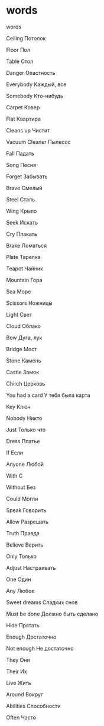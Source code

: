 # words
words

Ceiling Потолок

Floor Пол

Table Стол

Danger Опастность

Everybody Каждый, все

Somebody Кто-нибудь

Carpet Ковер

Flat Квартира

Cleans up Чистит

Vacuum Cleaner Пылесос

Fall Падать

Song Песня

Forget Забывать

Brave Смелый

Steel Сталь

Wing Крыло

Seek Искать

Cry Плакать

Brake Ломаться

Plate Тарелка

Teapot Чайник

Mountain Гора

Sea Море

Scissors Ножницы

Light Свет

Cloud Облако

Bow Дуга, лук

Bridge Мост

Stone Камень

Castle Замок

Chirch Церковь

You had a card У тебя была карта

Key Ключ

Nobody Никто

Just Только что

Dress Платье

If Если

Anyone Любой

With С

Without Без

Could Могли

Speak Говорить

Allow Разрешать

Truth Правда

Believe Верить

Only Только

Adjust Настраивать

One Один

Any Любое

Sweet dreams Сладких снов

Must be done Должно быть сделано

Hide Прятать

Enough Достаточно

Not enough Не достаточно

They Они

Their Их

Live Жить

Around Вокруг

Abilities Способности

Often Часто
